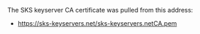 The SKS keyserver CA certificate was pulled from this address:

* https://sks-keyservers.net/sks-keyservers.netCA.pem
